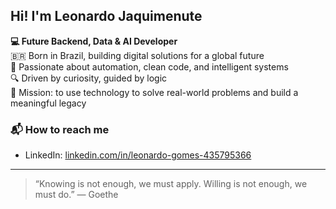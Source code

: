 ## Hi! I'm Leonardo Jaquimenute

**💻 Future Backend, Data & AI Developer**  
🇧🇷 Born in Brazil, building digital solutions for a global future  
🧠 Passionate about automation, clean code, and intelligent systems  
🔍 Driven by curiosity, guided by logic  
🎯 Mission: to use technology to solve real-world problems and build a meaningful legacy

### 📬 How to reach me
- LinkedIn: [linkedin.com/in/leonardo-gomes-435795366](https://www.linkedin.com/in/leonardo-gomes-435795366)  

---

> “Knowing is not enough, we must apply. Willing is not enough, we must do.” — Goethe
